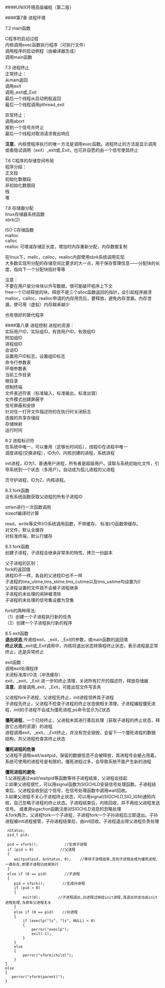 ####UNIX环境高级编程（第二版）

####第7章 进程环境

7.2 main函数<br/>

C程序的启动过程<br/>
内核调用exec函数执行程序（可执行文件）<br/>
调用程序的启动例程（由编译器生成）<br/>
调用main函数<br/>

7.3 进程终止<br/>
正常终止：<br/>
    从main返回<br/>
    调用exit<br/>
    调用_exit或_Exit<br/>
    最后一个线程从启动例程返回<br/>
    最后一个线程调用pthread_exit<br/>

异常终止：<br/>
    调用abort<br/>
    接到一个信号并终止<br/>
    最后一个线程对取消请求做出响应<br/>

**注意**，内核使程序执行的唯一方法是调用exec函数。进程终止的方法是显示调用或者隐试调用（exit）_exit或_Exit，也可非自愿的由一个信号使其终止<br/>


7.6 C程序的存储空间布局<br/>
程序分段：<br/>
    正文段<br/>
    初始化数据段<br/>
    非初始化数据段<br/>
    栈<br/>
    堆<br/>

7.8 存储器分配<br/>
linux存储器系统函数<br/>
sbrk(2)

ISO C存储函数<br/>
malloc<br/>
calloc<br/>
realloc  可增减存储区长度，增加时内存重新分配，内存数据复制 <br/>

在linux下，mallc，calloc，realloc内部使用sbrk系统调用实现<br/>
大多数实现所分配的存储空间比要求的大一点，用于保存管理信息——分配块的长度，指向下一个分配块指针等等<br/>

注意：<br/>
不要在用户层分块块以外写数据，很可能破坏程序上下文<br/>
free一个已经释放的块，释放不是三个alloc函数返回的指针，会引起程序崩溃<br/>
malloc，calloc，realloc申请的内存用完后，要释放，避免内存泄漏。内存泄漏，使可用（虚拟）内存越来越少<br/>

也有很好的替代程序<br/>



####第八章 进程控制
进程的资源：<br/>
实际用户ID，实际组ID，有效用户ID，有效组ID<br/>
附加组ID<br/>
进程组ID<br/>
会话ID<br/>
设置用户ID标志，设置组ID标志<br/>
命令行参数表<br/>
环境参数表<br/>
当前工作目录<br/>
根目录<br/>
控制终端<br/>
文件表述符表（标准输入，标准输出，标准出错）<br/>
文件模式创建屏蔽字<br/>
信号屏蔽和安排<br/>
针对任一打开文件描述符的在执行时关闭标志<br/>
连接的共享存储段<br/>
存储映射<br/>
运行时间<br/>

8.2 进程标识符<br/>
在系统中唯一，可以重用（足够长时间后），线程ID在进程中唯一<br/>
调度进程(交换进程），ID为0，内核创建的进程，系统进程<br/>

init进程，ID为1，普通用户进程，所有者是超级用户。读取与系统初始化文件，引导系统到一个状态（多用户）。自动成为孤儿进程的父进程<br/>

页守护进程，ID为2，内核进程。<br/>

8.3 fork函数<br/>
没有系统函数获取父进程的所有子进程ID<br/>

strlen进行一次函数调用<br/>
sizeof编译时计算<br/>

read，write等文件I/O系统调用函数，不带缓存。
标准I/O函数带缓存。<br/>
    对文件，默认全缓存<br/>
    对标准终端，默认行缓存<br/>



8.3 fork函数<br/>
创建子进程，子进程会继承非常多的特性，拷贝一份副本<br/>

父子进程的区别：<br/>
    fork的返回值<br/>
    进程ID不一样，各自的父进程ID也不一样<br/>
    子进程的tms_utime,tms_stime,tms_cutime以及tms_ustime均设置为0<br/>
    父进程设置的文件锁不会被子进程继承<br/>
    子进程的未处理的闹钟被清除<br/>
    子进程的未处理的信号集设置为空集<br/>

fork的两种用法:<br/>
（1）创建一个子进程执行新的任务<br/>
（2）创建一个子进程执行新的程序<br/>


8.5 exit函数<br/>
**退出状态**,传递给exit，_exit，_Exit的参数，或main函数的返回值<br/>
**终止状态**,_exit或_Exit调用中，内核将退出状态转换程终止状态，表示进程是正常终止，还是异常终止<br/>

exit函数：<br/>
    调用exit处理程序<br/>
    关闭标准库I/O流（冲洗缓存）<br/>
exit，_exit，_Exit
    进一步的终止清理，关闭所有打开的描述符，释放存储器<br/>
**注意**，直接调用_exit，_Exit，可能出现文件写丢失<br/>

父进程fork子进程，父进程先终止，init进程领养其子进程<br/>
子进程先终止，父进程不检查子进程的终止状态做相关清理，子进程编程僵死进程，init的子进程不会成为僵死进程,ps命令显示为Z状态<br/>

**僵死进程**，一个已经终止，父进程未其进行善后处理（获取子进程的终止状态，释放它占用的资源）的进程<br/>
进程调用exit，_exit，_Exit终止，并没有完全销毁，会留下一个僵死进程的数据结构，共父进程检查其终止状态<br/>

**僵死进程的危害**<br/>
父进程不调用wait/waitpid，保留的数据信息不会被释放，其进程号会被占用着。系统可使用的进程号是有限的，僵死进程过多，会导致系统不能产生新的进程<br/>

**僵死进程的避免**<br/>
1.父进程通过wait/waitpid等函数等待子进程结束，父进程会挂起<br/>
2.如果父进程很忙，可以用signal函数为SIGCHLD安装信号处理函数。子进程结束后，父进程会收到这个信号，在信号处理函数中调用wait回收。<br/>
3.如果父进程不关心子进程终止状态，可以用signal(SIGCHLD,SIG_IGN)通知内核，自己忽略子进程的终止状态。子进程结束后，内核回收，并不再给父进程发送信号。
或者用sigaction函数注册对SIGCHLD消息的忽略处理<br/>
4.fork两次，父进程fork一个子进程，子进程fork一个子孙进程后立即退出。子孙进程被init进程接管，子孙进程结束后，由init回收。子进程退出得父进程负责处理<br/>

     nStatus;
     pid_t pid;
        
     pid = vfork();            //生成子进程
     if (pid > 0)            //父进程
     {
        waitpid(pid, &nStatus, 0);    //等待子进程结束,否则子进程会成为僵死进程,一直存在,即便子进程已结束执行
     }
     else if (0 == pid)        //子进程
     {
        pid = vfork();        //生成孙进程
        if (pid > 0)
        {
        	exit(0);        //子进程退出,孙进程过继给init进程,其退出状态也由init进程处理,与原有父进程无关
       	}
	    else if (0 == pid)    //孙进程
       	{
            if (execlp("ls", "ls", NULL) < 0)
            {
                perror("execlp");
                exit(-1);
            }
        }
        else
        {
            perror("vfork(child)");
        }
    }
    else
    {
       perror("vfork(parent)");
    }





































